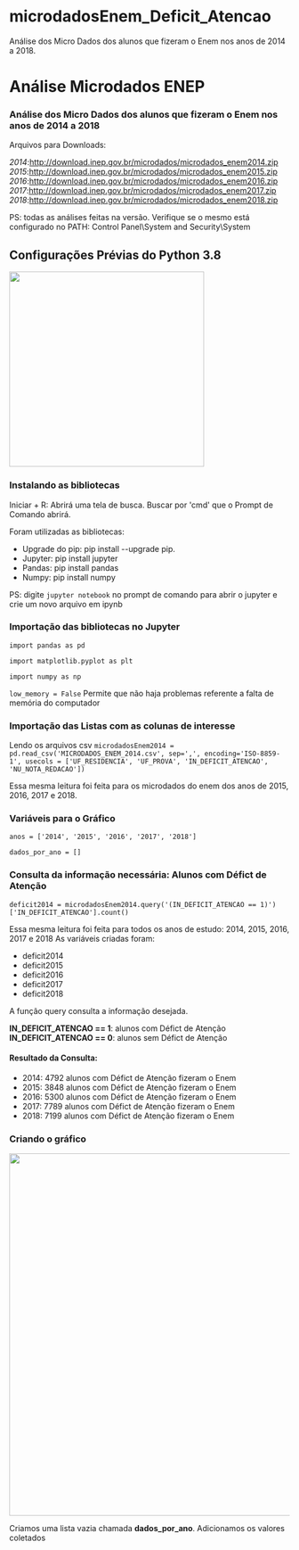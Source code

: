 # microdadosEnem_Deficit_Atencao
Análise dos Micro Dados dos alunos que fizeram o Enem nos anos de 2014 a 2018.

<h1>Análise Microdados ENEP</h1>
<h3>Análise dos Micro Dados dos alunos que fizeram o Enem nos anos de 2014 a 2018</h3>

Arquivos para Downloads: 

_2014_:http://download.inep.gov.br/microdados/microdados_enem2014.zip 
_2015_:http://download.inep.gov.br/microdados/microdados_enem2015.zip
_2016_:http://download.inep.gov.br/microdados/microdados_enem2016.zip
_2017_:http://download.inep.gov.br/microdados/microdados_enem2017.zip
_2018_:http://download.inep.gov.br/microdados/microdados_enem2018.zip

PS: todas as análises feitas na versão. Verifique se o mesmo está configurado no PATH: Control Panel\System and Security\System

<h2>Configurações Prévias do Python 3.8</h2>
<img src="https://user-images.githubusercontent.com/56441375/69769042-dddd7700-1161-11ea-8015-1ea16e932516.PNG"height="350" widht ="350">


<h3>Instalando as bibliotecas</h3> 
Iniciar + R: Abrirá uma tela de busca. Buscar por 'cmd' que o Prompt de Comando abrirá. 

Foram utilizadas as bibliotecas: 
<ul>
  <li>Upgrade do pip: pip install --upgrade pip.</li>
  <li>Jupyter: pip install jupyter</li>
  <li>Pandas: pip install pandas </li>
  <li>Numpy: pip install numpy</li>
</ul>

PS: digite ```jupyter notebook``` no prompt de comando para abrir o jupyter e crie um novo arquivo em ipynb 

<h3>Importação das bibliotecas no Jupyter</h3>

```import pandas as pd```

```import matplotlib.pyplot as plt```

```import numpy as np```

```low_memory = False``` Permite que não haja problemas referente a falta de memória do computador

<h3>Importação das Listas com as colunas de interesse</h3>

Lendo os arquivos csv
```microdadosEnem2014 = pd.read_csv('MICRODADOS_ENEM_2014.csv', sep=',', encoding='ISO-8859-1', usecols = ['UF_RESIDENCIA', 'UF_PROVA', 'IN_DEFICIT_ATENCAO', 'NU_NOTA_REDACAO'])```

Essa mesma leitura foi feita para os microdados do enem dos anos de 2015, 2016, 2017 e 2018. 

<h3>Variáveis para o Gráfico</h3>

```anos = ['2014', '2015', '2016', '2017', '2018'] ```

```dados_por_ano = []```

<h3>Consulta da informação necessária: Alunos com Défict de Atenção</h3> 

```deficit2014 = microdadosEnem2014.query('(IN_DEFICIT_ATENCAO == 1)')['IN_DEFICIT_ATENCAO'].count()```

Essa mesma leitura foi feita para todos os anos de estudo: 2014, 2015, 2016, 2017 e 2018
As variáveis criadas foram:
<ul>
  <li>deficit2014</li>
  <li>deficit2015</li>
  <li>deficit2016</li>
  <li>deficit2017</li>
  <li>deficit2018</li>
</ul>

A função query consulta a informação desejada. 

**IN_DEFICIT_ATENCAO == 1**: alunos com Défict de Atenção
**IN_DEFICIT_ATENCAO == 0**: alunos sem Défict de Atenção


<h4> Resultado da Consulta:</h4>
<ul>
  <li>2014: 4792 alunos com Défict de Atenção fizeram o Enem</li>
  <li>2015: 3848 alunos com Défict de Atenção fizeram o Enem</li>
  <li>2016: 5300 alunos com Défict de Atenção fizeram o Enem</li>
  <li>2017: 7789 alunos com Défict de Atenção fizeram o Enem</li>
  <li>2018: 7199 alunos com Défict de Atenção fizeram o Enem</li>
</ul>

<h3> Criando o gráfico</h3>

<img src= "https://user-images.githubusercontent.com/56441375/69770555-3c0d5880-1168-11ea-8ea6-9327801965d3.PNG" height="650" widht ="650">

Criamos uma lista vazia chamada **dados_por_ano**. 
Adicionamos os valores coletados 

